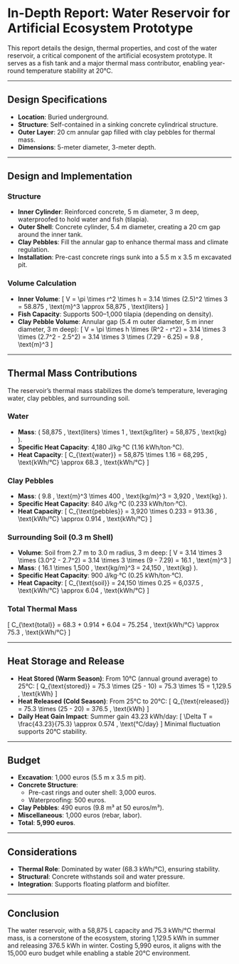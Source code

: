 # In-Depth Report: Water Reservoir for Artificial Ecosystem Prototype

This report details the design, thermal properties, and cost of the water reservoir, a critical component of the artificial ecosystem prototype. It serves as a fish tank and a major thermal mass contributor, enabling year-round temperature stability at 20°C.

---

## **Design Specifications**
- **Location**: Buried underground.
- **Structure**: Self-contained in a sinking concrete cylindrical structure.
- **Outer Layer**: 20 cm annular gap filled with clay pebbles for thermal mass.
- **Dimensions**: 5-meter diameter, 3-meter depth.

---

## **Design and Implementation**
### **Structure**
- **Inner Cylinder**: Reinforced concrete, 5 m diameter, 3 m deep, waterproofed to hold water and fish (tilapia).
- **Outer Shell**: Concrete cylinder, 5.4 m diameter, creating a 20 cm gap around the inner tank.
- **Clay Pebbles**: Fill the annular gap to enhance thermal mass and climate regulation.
- **Installation**: Pre-cast concrete rings sunk into a 5.5 m x 3.5 m excavated pit.

### **Volume Calculation**
- **Inner Volume**: 
  \[
  V = \pi \times r^2 \times h = 3.14 \times (2.5)^2 \times 3 = 58.875 \, \text{m}^3 \approx 58,875 \, \text{liters}
  \]
- **Fish Capacity**: Supports 500–1,000 tilapia (depending on density).
- **Clay Pebble Volume**: Annular gap (5.4 m outer diameter, 5 m inner diameter, 3 m deep):
  \[
  V = \pi \times h \times (R^2 - r^2) = 3.14 \times 3 \times (2.7^2 - 2.5^2) = 3.14 \times 3 \times (7.29 - 6.25) = 9.8 \, \text{m}^3
  \]

---

## **Thermal Mass Contributions**
The reservoir’s thermal mass stabilizes the dome’s temperature, leveraging water, clay pebbles, and surrounding soil.

### **Water**
- **Mass**: \( 58,875 \, \text{liters} \times 1 \, \text{kg/liter} = 58,875 \, \text{kg} \).
- **Specific Heat Capacity**: 4,180 J/kg·°C (1.16 kWh/ton·°C).
- **Heat Capacity**: 
  \[
  C_{\text{water}} = 58,875 \times 1.16 = 68,295 \, \text{kWh/°C} \approx 68.3 \, \text{kWh/°C}
  \]

### **Clay Pebbles**
- **Mass**: \( 9.8 \, \text{m}^3 \times 400 \, \text{kg/m}^3 = 3,920 \, \text{kg} \).
- **Specific Heat Capacity**: 840 J/kg·°C (0.233 kWh/ton·°C).
- **Heat Capacity**: 
  \[
  C_{\text{pebbles}} = 3,920 \times 0.233 = 913.36 \, \text{kWh/°C} \approx 0.914 \, \text{kWh/°C}
  \]

### **Surrounding Soil (0.3 m Shell)**
- **Volume**: Soil from 2.7 m to 3.0 m radius, 3 m deep:
  \[
  V = 3.14 \times 3 \times (3.0^2 - 2.7^2) = 3.14 \times 3 \times (9 - 7.29) = 16.1 \, \text{m}^3
  \]
- **Mass**: \( 16.1 \times 1,500 \, \text{kg/m}^3 = 24,150 \, \text{kg} \).
- **Specific Heat Capacity**: 900 J/kg·°C (0.25 kWh/ton·°C).
- **Heat Capacity**: 
  \[
  C_{\text{soil}} = 24,150 \times 0.25 = 6,037.5 \, \text{kWh/°C} \approx 6.04 \, \text{kWh/°C}
  \]

### **Total Thermal Mass**
\[
C_{\text{total}} = 68.3 + 0.914 + 6.04 = 75.254 \, \text{kWh/°C} \approx 75.3 \, \text{kWh/°C}
\]

---

## **Heat Storage and Release**
- **Heat Stored (Warm Season)**: From 10°C (annual ground average) to 25°C:
  \[
  Q_{\text{stored}} = 75.3 \times (25 - 10) = 75.3 \times 15 = 1,129.5 \, \text{kWh}
  \]
- **Heat Released (Cold Season)**: From 25°C to 20°C:
  \[
  Q_{\text{released}} = 75.3 \times (25 - 20) = 376.5 \, \text{kWh}
  \]
- **Daily Heat Gain Impact**: Summer gain 43.23 kWh/day:
  \[
  \Delta T = \frac{43.23}{75.3} \approx 0.574 \, \text{°C/day}
  \]
  Minimal fluctuation supports 20°C stability.

---

## **Budget**
- **Excavation**: 1,000 euros (5.5 m x 3.5 m pit).
- **Concrete Structure**: 
  - Pre-cast rings and outer shell: 3,000 euros.
  - Waterproofing: 500 euros.
- **Clay Pebbles**: 490 euros (9.8 m³ at 50 euros/m³).
- **Miscellaneous**: 1,000 euros (rebar, labor).
- **Total**: **5,990 euros**.

---

## **Considerations**
- **Thermal Role**: Dominated by water (68.3 kWh/°C), ensuring stability.
- **Structural**: Concrete withstands soil and water pressure.
- **Integration**: Supports floating platform and biofilter.

---

## **Conclusion**
The water reservoir, with a 58,875 L capacity and 75.3 kWh/°C thermal mass, is a cornerstone of the ecosystem, storing 1,129.5 kWh in summer and releasing 376.5 kWh in winter. Costing 5,990 euros, it aligns with the 15,000 euro budget while enabling a stable 20°C environment.